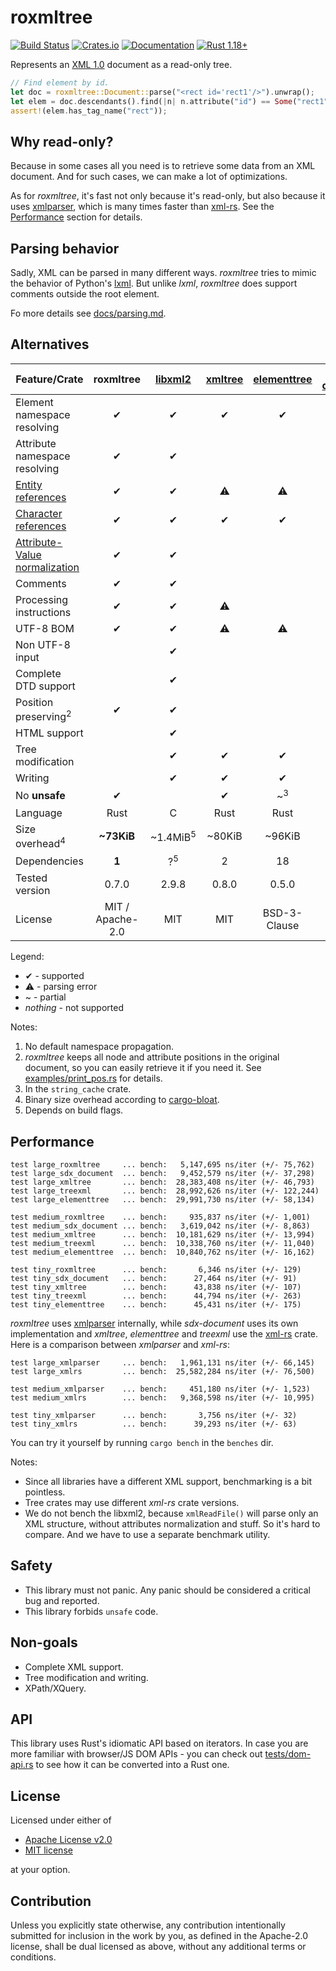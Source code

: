 # roxmltree
[![Build Status](https://travis-ci.org/RazrFalcon/roxmltree.svg?branch=master)](https://travis-ci.org/RazrFalcon/roxmltree)
[![Crates.io](https://img.shields.io/crates/v/roxmltree.svg)](https://crates.io/crates/roxmltree)
[![Documentation](https://docs.rs/roxmltree/badge.svg)](https://docs.rs/roxmltree)
[![Rust 1.18+](https://img.shields.io/badge/rust-1.18+-orange.svg)](https://www.rust-lang.org)

Represents an [XML 1.0](https://www.w3.org/TR/xml/) document as a read-only tree.

```rust
// Find element by id.
let doc = roxmltree::Document::parse("<rect id='rect1'/>").unwrap();
let elem = doc.descendants().find(|n| n.attribute("id") == Some("rect1")).unwrap();
assert!(elem.has_tag_name("rect"));
```

## Why read-only?

Because in some cases all you need is to retrieve some data from an XML document.
And for such cases, we can make a lot of optimizations.

As for *roxmltree*, it's fast not only because it's read-only, but also because
it uses [xmlparser], which is many times faster than [xml-rs].
See the [Performance](#performance) section for details.

## Parsing behavior

Sadly, XML can be parsed in many different ways. *roxmltree* tries to mimic the
behavior of Python's [lxml](https://lxml.de/).
But unlike *lxml*, *roxmltree* does support comments outside the root element.

Fo more details see [docs/parsing.md](https://github.com/RazrFalcon/roxmltree/blob/master/docs/parsing.md).

## Alternatives

| Feature/Crate                   | roxmltree        | [libxml2]           | [xmltree]        | [elementtree]    | [sxd-document]   | [treexml]        |
| ------------------------------- | :--------------: | :-----------------: | :--------------: | :--------------: | :--------------: | :--------------: |
| Element namespace resolving     | ✔                | ✔                   | ✔                | ✔               | ~<sup>1</sup>     |                  |
| Attribute namespace resolving   | ✔                | ✔                   |                  |                  | ✔                |                  |
| [Entity references]             | ✔                | ✔                   | ⚠                | ⚠                | ⚠             | ⚠                |
| [Character references]          | ✔                | ✔                   | ✔                | ✔                | ✔                | ✔                |
| [Attribute-Value normalization] | ✔                | ✔                   |                  |                  |                  |                  |
| Comments                        | ✔                | ✔                   |                  |                  | ✔                |                  |
| Processing instructions         | ✔                | ✔                   | ⚠                |                  | ✔               |                  |
| UTF-8 BOM                       | ✔                | ✔                   | ⚠               | ⚠               | ⚠               | ⚠                |
| Non UTF-8 input                 |                  | ✔                    |                  |                  |                  |                  |
| Complete DTD support            |                  | ✔                   |                  |                  |                  |                  |
| Position preserving<sup>2</sup> | ✔                | ✔                   |                 |                 |                 |                  |
| HTML support                    |                  | ✔                   |                  |                  |                  |                  |
| Tree modification               |                  | ✔                   | ✔                | ✔                | ✔                | ✔                |
| Writing                         |                  | ✔                   | ✔                | ✔                | ✔                | ✔                |
| No **unsafe**                   | ✔                |                     | ✔                | ~<sup>3</sup>    |                  | ✔                |
| Language                        | Rust             | C                   | Rust             | Rust             | Rust             | Rust             |
| Size overhead<sup>4</sup>       | **~73KiB**       | ~1.4MiB<sup>5</sup> | ~80KiB           | ~96KiB           | ~135KiB          | ~110KiB          |
| Dependencies                    | **1**            | ?<sup>5</sup>       | 2                | 18               | 2                | 14               |
| Tested version                  | 0.7.0            | 2.9.8               | 0.8.0            | 0.5.0            | 0.3.0            | 0.7.0            |
| License                         | MIT / Apache-2.0 | MIT                 | MIT              | BSD-3-Clause     | MIT              | MIT              |

Legend:

- ✔ - supported
- ⚠ - parsing error
- ~ - partial
- *nothing* - not supported

Notes:

1. No default namespace propagation.
2. *roxmltree* keeps all node and attribute positions in the original document,
   so you can easily retrieve it if you need it.
   See [examples/print_pos.rs](examples/print_pos.rs) for details.
3. In the `string_cache` crate.
4. Binary size overhead according to [cargo-bloat](https://github.com/RazrFalcon/cargo-bloat).
5. Depends on build flags.

[Entity references]: https://www.w3.org/TR/REC-xml/#dt-entref
[Character references]: https://www.w3.org/TR/REC-xml/#NT-CharRef
[Attribute-Value Normalization]: https://www.w3.org/TR/REC-xml/#AVNormalize

[libxml2]: http://xmlsoft.org/
[xmltree]: https://crates.io/crates/xmltree
[elementtree]: https://crates.io/crates/elementtree
[treexml]: https://crates.io/crates/treexml
[sxd-document]: https://crates.io/crates/sxd-document

## Performance

```text
test large_roxmltree     ... bench:   5,147,695 ns/iter (+/- 75,762)
test large_sdx_document  ... bench:   9,452,579 ns/iter (+/- 37,298)
test large_xmltree       ... bench:  28,383,408 ns/iter (+/- 46,793)
test large_treexml       ... bench:  28,992,626 ns/iter (+/- 122,244)
test large_elementtree   ... bench:  29,991,730 ns/iter (+/- 58,134)

test medium_roxmltree    ... bench:     935,837 ns/iter (+/- 1,001)
test medium_sdx_document ... bench:   3,619,042 ns/iter (+/- 8,863)
test medium_xmltree      ... bench:  10,181,629 ns/iter (+/- 13,994)
test medium_treexml      ... bench:  10,338,760 ns/iter (+/- 11,040)
test medium_elementtree  ... bench:  10,840,762 ns/iter (+/- 16,162)

test tiny_roxmltree      ... bench:       6,346 ns/iter (+/- 129)
test tiny_sdx_document   ... bench:      27,464 ns/iter (+/- 91)
test tiny_xmltree        ... bench:      43,838 ns/iter (+/- 107)
test tiny_treexml        ... bench:      44,794 ns/iter (+/- 263)
test tiny_elementtree    ... bench:      45,431 ns/iter (+/- 175)
```

*roxmltree* uses [xmlparser] internally,
while *sdx-document* uses its own implementation and *xmltree*, *elementtree*
and *treexml* use the [xml-rs] crate.
Here is a comparison between *xmlparser* and *xml-rs*:

```text
test large_xmlparser     ... bench:   1,961,131 ns/iter (+/- 66,145)
test large_xmlrs         ... bench:  25,582,284 ns/iter (+/- 76,500)

test medium_xmlparser    ... bench:     451,180 ns/iter (+/- 1,523)
test medium_xmlrs        ... bench:   9,368,598 ns/iter (+/- 10,995)

test tiny_xmlparser      ... bench:       3,756 ns/iter (+/- 32)
test tiny_xmlrs          ... bench:      39,293 ns/iter (+/- 63)
```

You can try it yourself by running `cargo bench` in the `benches` dir.

Notes:

- Since all libraries have a different XML support, benchmarking is a bit pointless.
- Tree crates may use different *xml-rs* crate versions.
- We do not bench the libxml2, because `xmlReadFile()` will parse only an XML structure,
  without attributes normalization and stuff. So it's hard to compare.
  And we have to use a separate benchmark utility.

[xml-rs]: https://crates.io/crates/xml-rs
[xmlparser]: https://crates.io/crates/xmlparser

## Safety

- This library must not panic. Any panic should be considered a critical bug and reported.
- This library forbids `unsafe` code.

## Non-goals

- Complete XML support.
- Tree modification and writing.
- XPath/XQuery.

## API

This library uses Rust's idiomatic API based on iterators.
In case you are more familiar with browser/JS DOM APIs - you can check out
[tests/dom-api.rs](tests/dom-api.rs) to see how it can be converted into a Rust one.

## License

Licensed under either of

- [Apache License v2.0](LICENSE-APACHE)
- [MIT license](LICENSE-MIT)

at your option.

## Contribution

Unless you explicitly state otherwise, any contribution intentionally submitted
for inclusion in the work by you, as defined in the Apache-2.0 license, shall be
dual licensed as above, without any additional terms or conditions.
